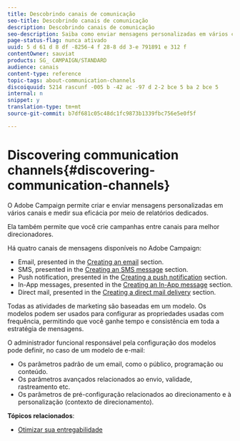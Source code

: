 ```yaml
---
title: Descobrindo canais de comunicação
seo-title: Descobrindo canais de comunicação
description: Descobrindo canais de comunicação
seo-description: Saiba como enviar mensagens personalizadas em vários canais e criar campanhas entre canais para direcionar melhor seus destinatários.
page-status-flag: nunca ativado
uuid: 5 d 61 d 8 df -8256-4 f 28-8 dd 3-e 791891 e 312 f
contentOwner: sauviat
products: SG_ CAMPAIGN/STANDARD
audience: canais
content-type: reference
topic-tags: about-communication-channels
discoiquuid: 5214 rascunf -005 b -42 ac -97 d 2-2 bce 5 ba 2 bce 5
internal: n
snippet: y
translation-type: tm+mt
source-git-commit: b7df681c05c48dc1fc9873b1339fbc756e5e0f5f

---
```



# Discovering communication channels{#discovering-communication-channels}

O Adobe Campaign permite criar e enviar mensagens personalizadas em vários canais e medir sua eficácia por meio de relatórios dedicados.

Ela também permite que você crie campanhas entre canais para melhor direcionadores.

Há quatro canais de mensagens disponíveis no Adobe Campaign:

* Email, presented in the [Creating an email](../../channels/using/creating-an-email.md) section.
* SMS, presented in the [Creating an SMS message](../../channels/using/creating-an-sms-message.md) section.
* Push notification, presented in the [Creating a push notification](../../channels/using/preparing-and-sending-a-push-notification.md) section.
* In-App messages, presented in the [Creating an In-App message](../../channels/using/about-in-app-messaging.md) section.
* Direct mail, presented in the [Creating a direct mail delivery](../../channels/using/creating-the-direct-mail.md) section.

Todas as atividades de marketing são baseadas em um modelo. Os modelos podem ser usados para configurar as propriedades usadas com frequência, permitindo que você ganhe tempo e consistência em toda a estratégia de mensagens.

O administrador funcional responsável pela configuração dos modelos pode definir, no caso de um modelo de e-mail:

* Os parâmetros padrão de um email, como o público, programação ou conteúdo.
* Os parâmetros avançados relacionados ao envio, validade, rastreamento etc.
* Os parâmetros de pré-configuração relacionados ao direcionamento e à personalização (contexto de direcionamento).

**Tópicos relacionados**:

* [Otimizar sua entregabilidade](https://docs.campaign.adobe.com/doc/standard/getting_started/en/ACS_Deliverability.html)

